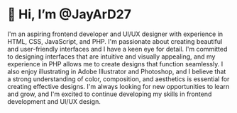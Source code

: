 <h1> 👋 Hi, I’m @JayArD27 </h1>
I'm an aspiring frontend developer and UI/UX designer with experience in HTML, CSS, JavaScript, and PHP. I'm passionate about creating beautiful and user-friendly interfaces and I have a keen eye for detail. I'm committed to designing interfaces that are intuitive and visually appealing, and my experience in PHP allows me to create designs that function seamlessly. I also enjoy illustrating in Adobe Illustrator and Photoshop, and I believe that a strong understanding of color, composition, and aesthetics is essential for creating effective designs. I'm always looking for new opportunities to learn and grow, and I'm excited to continue developing my skills in frontend development and UI/UX design.
<!---
JayArD27/JayArD27 is a ✨ special ✨ repository because its `README.md` (this file) appears on your GitHub profile.
You can click the Preview link to take a look at your changes.
--->
